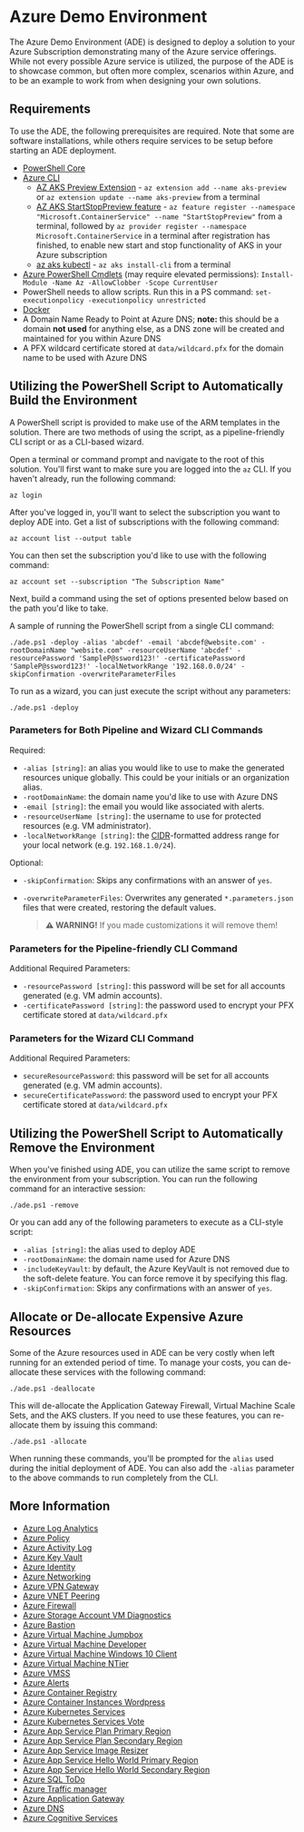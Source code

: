 # Azure Demo Environment

The Azure Demo Environment (ADE) is designed to deploy a solution to your Azure
Subscription demonstrating many of the Azure service offerings. While not every
possible Azure service is utilized, the purpose of the ADE is to showcase
common, but often more complex, scenarios within Azure, and to be an example to
work from when designing your own solutions.

## Requirements

To use the ADE, the following prerequisites are required. Note that some are
software installations, while others require services to be setup before
starting an ADE deployment.

- [PowerShell Core](https://docs.microsoft.com/en-us/powershell/scripting/install/installing-powershell?view=powershell-7)
- [Azure CLI](https://docs.microsoft.com/en-us/cli/azure/install-azure-cli?view=azure-cli-latest)
  - [AZ AKS Preview Extension](https://docs.microsoft.com/en-us/azure/aks/start-stop-cluster) -
    `az extension add --name aks-preview` or
    `az extension update --name aks-preview` from a terminal
  - [AZ AKS StartStopPreview feature](https://docs.microsoft.com/en-us/azure/aks/start-stop-cluster#register-the-startstoppreview-preview-feature) -
    `az feature register --namespace "Microsoft.ContainerService" --name "StartStopPreview"`
    from a terminal, followed by
    `az provider register --namespace Microsoft.ContainerService` in a terminal
    after registration has finished, to enable new start and stop functionality
    of AKS in your Azure subscription
  - [az aks kubectl](https://docs.microsoft.com/en-us/cli/azure/aks?view=azure-cli-latest#az_aks_install_cli) -
    `az aks install-cli` from a terminal
- [Azure PowerShell Cmdlets](https://docs.microsoft.com/en-us/powershell/azure/install-az-ps)
  (may require elevated permissions):
  `Install-Module -Name Az -AllowClobber -Scope CurrentUser`
- PowerShell needs to allow scripts. Run this in a PS command:
  `set-executionpolicy -executionpolicy unrestricted`
- [Docker](https://docs.docker.com/get-docker/)
- A Domain Name Ready to Point at Azure DNS; **note:** this should be a domain
  **not used** for anything else, as a DNS zone will be created and maintained
  for you within Azure DNS
- A PFX wildcard certificate stored at `data/wildcard.pfx` for the domain name
  to be used with Azure DNS

## Utilizing the PowerShell Script to Automatically Build the Environment

A PowerShell script is provided to make use of the ARM templates in the
solution. There are two methods of using the script, as a pipeline-friendly CLI
script or as a CLI-based wizard.

Open a terminal or command prompt and navigate to the root of this solution.
You'll first want to make sure you are logged into the `az` CLI. If you haven't
already, run the following command:

`az login`

After you've logged in, you'll want to select the subscription you want to
deploy ADE into. Get a list of subscriptions with the following command:

`az account list --output table`

You can then set the subscription you'd like to use with the following command:

`az account set --subscription "The Subscription Name"`

Next, build a command using the set of options presented below based on the path
you'd like to take.

A sample of running the PowerShell script from a single CLI command:

`./ade.ps1 -deploy -alias 'abcdef' -email 'abcdef@website.com' -rootDomainName "website.com" -resourceUserName 'abcdef' -resourcePassword 'SampleP@ssword123!' -certificatePassword 'SampleP@ssword123!' -localNetworkRange '192.168.0.0/24' -skipConfirmation -overwriteParameterFiles`

To run as a wizard, you can just execute the script without any parameters:

`./ade.ps1 -deploy`

### Parameters for Both Pipeline and Wizard CLI Commands

Required:

- `-alias [string]`: an alias you would like to use to make the generated
  resources unique globally. This could be your initials or an organization
  alias.
- `-rootDomainName`: the domain name you'd like to use with Azure DNS
- `-email [string]`: the email you would like associated with alerts.
- `-resourceUserName [string]`: the username to use for protected resources
  (e.g. VM administrator).
- `-localNetworkRange [string]`: the
  [CIDR](https://en.wikipedia.org/wiki/Classless_Inter-Domain_Routing)-formatted
  address range for your local network (e.g. `192.168.1.0/24`).

Optional:

- `-skipConfirmation`: Skips any confirmations with an answer of `yes`.
- `-overwriteParameterFiles`: Overwrites any generated `*.parameters.json` files
  that were created, restoring the default values.

  > **:warning: WARNING!** If you made customizations it will remove them!

### Parameters for the Pipeline-friendly CLI Command

Additional Required Parameters:

- `-resourcePassword [string]`: this password will be set for all accounts
  generated (e.g. VM admin accounts).
- `-certificatePassword [string]`: the password used to encrypt your PFX
  certificate stored at `data/wildcard.pfx`

### Parameters for the Wizard CLI Command

Additional Required Parameters:

- `secureResourcePassword`: this password will be set for all accounts generated
  (e.g. VM admin accounts).
- `secureCertificatePassword`: the password used to encrypt your PFX certificate
  stored at `data/wildcard.pfx`

## Utilizing the PowerShell Script to Automatically Remove the Environment

When you've finished using ADE, you can utilize the same script to remove the
environment from your subscription. You can run the following command for an
interactive session:

`./ade.ps1 -remove`

Or you can add any of the following parameters to execute as a CLI-style script:

- `-alias [string]`: the alias used to deploy ADE
- `-rootDomainName`: the domain name used for Azure DNS
- `-includeKeyVault`: by default, the Azure KeyVault is not removed due to the
  soft-delete feature. You can force remove it by specifying this flag.
- `-skipConfirmation`: Skips any confirmations with an answer of `yes`.

## Allocate or De-allocate Expensive Azure Resources

Some of the Azure resources used in ADE can be very costly when left running for
an extended period of time. To manage your costs, you can de-allocate these
services with the following command:

`./ade.ps1 -deallocate`

This will de-allocate the Application Gateway Firewall, Virtual Machine Scale
Sets, and the AKS clusters. If you need to use these features, you can
re-allocate them by issuing this command:

`./ade.ps1 -allocate`

When running these commands, you'll be prompted for the `alias` used during the
initial deployment of ADE. You can also add the `-alias` parameter to the above
commands to run completely from the CLI.

## More Information

- [Azure Log Analytics](./deployments/azure_log_analytics/azure_log_analytics.md)
- [Azure Policy](./deployments/azure_policy/azure_policy.md)
- [Azure Activity Log](./deployments/azure_activity_log/azure_activity_log.md)
- [Azure Key Vault](./deployments/azure_key_vault/azure_key_vault.md)
- [Azure Identity](./deployments/azure_identity/azure_identity.md)
- [Azure Networking](./deployments/azure_networking/azure_networking.md)
- [Azure VPN Gateway](./deployments/azure_vpn_gateway/azure_vpn_gateway.md)
- [Azure VNET Peering](./deployments/azure_vnet_peering/azure_vnet_peering.md)
- [Azure Firewall](./deployments/azure_firewall/azure_firewall.md)
- [Azure Storage Account VM Diagnostics](./deployments/azure_storage_account_vm_diagnostics/azure_storage_account_vm_diagnostics.md)
- [Azure Bastion](./deployments/azure_bastion/azure_bastion/azure_bastion.md)
- [Azure Virtual Machine Jumpbox](./deployments/azure_virtual_machine_jumpbox/azure_virtual_machine_jumpbox.md)
- [Azure Virtual Machine Developer](./deployments/azure_virtual_machine_developer/azure_virtual_machine_developer.md)
- [Azure Virtual Machine Windows 10 Client](./deployments/azure_virtual_machine_windows_10_client/azure_virtual_machine_windows_10_client.md)
- [Azure Virtual Machine NTier](./deployments/azure_virtual_machine_ntier/azure_virtual_machine_ntier.md)
- [Azure VMSS](./deployments/azure_vmss/azure_vmss.md)
- [Azure Alerts](./deployments/azure_alerts/azure_alerts.md)
- [Azure Container Registry](./deployments/azure_container_registry/azure_container_registry.md)
- [Azure Container Instances Wordpress](./deployments/azure_container_instances_wordpress/azure_container_instances_wordpress.md)
- [Azure Kubernetes Services](./deployments/azure_kubernetes_services/azure_kubernetes_services.md)
- [Azure Kubernetes Services Vote](./deployments/azure_kubernetes_services_vote/azure_kubernetes_services_vote.md)
- [Azure App Service Plan Primary Region](./deployments/azure_app_service_plan_primary_region/azure_app_service_plan_primary_region.md)
- [Azure App Service Plan Secondary Region](./deployments/azure_app_service_plan_secondary_region/azure_app_service_plan_secondary_region.md)
- [Azure App Service Image Resizer](./deployments/azure_app_service_imageresizer/azure_app_service_imageresizer.md)
- [Azure App Service Hello World Primary Region](./deployments/azure_app_service_helloworld_primary_region/azure_app_service_helloworld_primary_region.md)
- [Azure App Service Hello World Secondary Region](./deployments/azure_app_service_helloworld_secondary_region/azure_app_service_helloworld_secondary_region.md)
- [Azure SQL ToDo](./deployments/azure_sql_todo/azure_sql_todo.md)
- [Azure Traffic manager](./deployments/azure_traffic_manager/azure_traffic_manager.md)
- [Azure Application Gateway](./deployments/azure_application_gateway/azure_application_gateway.md)
- [Azure DNS](./deployments/azure_dns/azure_dns.md)
- [Azure Cognitive Services](./deployments/azure_cognitive_services/azure_cognitive_services.md)

